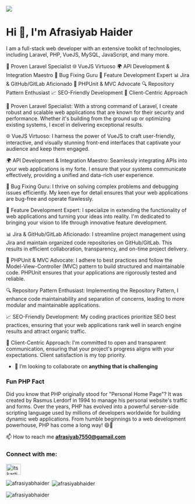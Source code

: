 ![](https://komarev.com/ghpvc/?username=afrasiyabhaider)
<h1 align="">Hi 👋, I'm Afrasiyab Haider</h1>
<p>
  I am a full-stack web developer with an extensive toolkit of technologies, including Laravel, PHP, VueJS, MySQL, JavaScript, and many more.

🚀 Proven Laravel Specialist
🌐 VueJS Virtuoso
🌍 API Development & Integration Maestro
🐞 Bug Fixing Guru
🔧 Feature Development Expert
📊 Jira & GitHub/GitLab Aficionado
🧪 PHPUnit & MVC Advocate
🔍 Repository Pattern Enthusiast
📈 SEO-Friendly Development
👥 Client-Centric Approach

🚀 Proven Laravel Specialist:
With a strong command of Laravel, I create robust and scalable web applications that are known for their security and performance. Whether it's building from the ground up or optimizing existing systems, I excel in delivering exceptional results.

🌐 VueJS Virtuoso:
I harness the power of VueJS to craft user-friendly, interactive, and visually stunning front-end interfaces that captivate your audience and keep them engaged.

🌍 API Development & Integration Maestro:
Seamlessly integrating APIs into your web applications is my forte. I ensure that your systems communicate effectively, providing a unified and data-rich user experience.

🐞 Bug Fixing Guru:
I thrive on solving complex problems and debugging issues efficiently. My keen eye for detail ensures that your web applications are bug-free and operate flawlessly.

🔧 Feature Development Expert:
I specialize in extending the functionality of web applications and turning your ideas into reality. I'm dedicated to bringing your vision to life through innovative feature development.

📊 Jira & GitHub/GitLab Aficionado:
I streamline project management using Jira and maintain organized code repositories on GitHub/GitLab. This results in efficient collaboration, transparency, and on-time project delivery.

🧪 PHPUnit & MVC Advocate:
I adhere to best practices and follow the Model-View-Controller (MVC) pattern to build structured and maintainable code. PHPUnit ensures that your applications are rigorously tested and reliable.

🔍 Repository Pattern Enthusiast:
Implementing the Repository Pattern, I enhance code maintainability and separation of concerns, leading to more modular and maintainable applications.

📈 SEO-Friendly Development:
My coding practices prioritize SEO best practices, ensuring that your web applications rank well in search engine results and attract organic traffic.

👥 Client-Centric Approach:
I'm committed to open and transparent communication, ensuring that your project's progress aligns with your expectations. Client satisfaction is my top priority.

</p>


- 👯 I’m looking to collaborate on **anything that is challenging**

### Fun PHP Fact

Did you know that PHP originally stood for "Personal Home Page"? It was created by Rasmus Lerdorf in 1994 to manage his personal website's traffic and forms. Over the years, PHP has evolved into a powerful server-side scripting language used by millions of developers worldwide for building dynamic web applications. From humble beginnings to a web development powerhouse, PHP has come a long way! 😄🚀


📫 How to reach me **afrasiyab7550@gamail.com**

### Connect with me:
<p align="left">
<a href="https://www.linkedin.com/in/afrasiyab-haider/" target="blank">
  <img align="center" src="https://raw.githubusercontent.com/rahuldkjain/github-profile-readme-generator/master/src/images/icons/Social/linked-in-alt.svg" alt="itskarti" height="30" width="40" />
</a>
</p>

<p><img align="left" src="https://github-readme-stats.vercel.app/api/top-langs?username=afrasiyabhaider&show_icons=true&locale=en&layout=compact" alt="afrasiyabhaider" /></p>

<p>&nbsp;<img align="center" src="https://github-readme-stats.vercel.app/api?username=afrasiyabhaider&show_icons=true&locale=en" alt="afrasiyabhaider" /></p>

<p><img align="center" src="https://github-readme-streak-stats.herokuapp.com/?user=afrasiyabhaider" alt="afrasiyabhaider" /></p>


<!--
**afrasiyabhaider/afrasiyabhaider** is a ✨ _special_ ✨ repository because its `README.md` (this file) appears on your GitHub profile.

Here are some ideas to get you started:

- 🔭 I’m currently working on ...
- 🌱 I’m currently learning ...
- 👯 I’m looking to collaborate on ...
- 🤔 I’m looking for help with ...
- 💬 Ask me about ...
- 📫 How to reach me: ...
- 😄 Pronouns: ...
- ⚡ Fun fact: ...
-->
